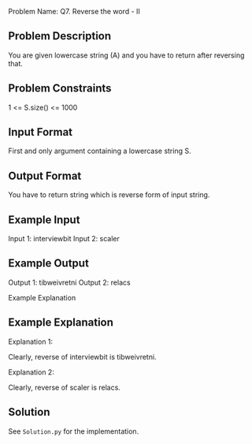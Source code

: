 Problem Name: Q7. Reverse the word - II

## Problem Description

You are given lowercase string (A) and you have to return after reversing that.

## Problem Constraints

1 <= S.size() <= 1000

## Input Format

First and only argument containing a lowercase string S.

## Output Format

You have to return string which is reverse form of input string.

## Example Input

Input 1:
interviewbit
Input 2:
scaler

## Example Output

Output 1:
tibweivretni
Output 2:
relacs

Example Explanation

## Example Explanation

Explanation 1:

Clearly, reverse of interviewbit is tibweivretni.

Explanation 2:

Clearly, reverse of scaler is relacs.

## Solution

See `Solution.py` for the implementation.